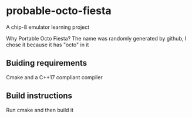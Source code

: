 # probable-octo-fiesta
A chip-8 emulator learning project

Why Portable Octo Fiesta?
The name was randomly generated by github, I chose it because it has "octo" in it

## Buiding requirements
Cmake and a C++17 compliant compiler

## Build instructions
Run cmake and then build it
